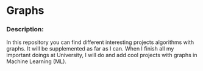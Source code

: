 <h1>Graphs</h1>
<h3>Description:</h3>
<p>
In this repository you can find different interesting projects algorithms with graphs. It will be supplemented as far as I can. When I finish all my important doings at University, I will do and add cool projects with graphs in Machine Learning (ML).
</p>